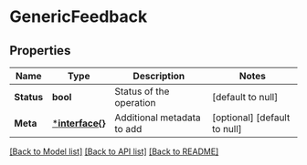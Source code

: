 # GenericFeedback

## Properties
Name | Type | Description | Notes
------------ | ------------- | ------------- | -------------
**Status** | **bool** | Status of the operation | [default to null]
**Meta** | [***interface{}**](interface{}.md) | Additional metadata to add | [optional] [default to null]

[[Back to Model list]](../README.md#documentation-for-models) [[Back to API list]](../README.md#documentation-for-api-endpoints) [[Back to README]](../README.md)


